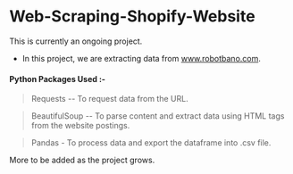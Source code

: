 # Web-Scraping-Shopify-Website

This is currently an ongoing project.

- In this project, we are extracting data from www.robotbano.com. 

#### Python Packages Used :-

> Requests -- To request data from the URL.

> BeautifulSoup -- To parse content and extract data using HTML tags from the website postings.

> Pandas - To process data and export the dataframe into .csv file.

More to be added as the project grows. 
